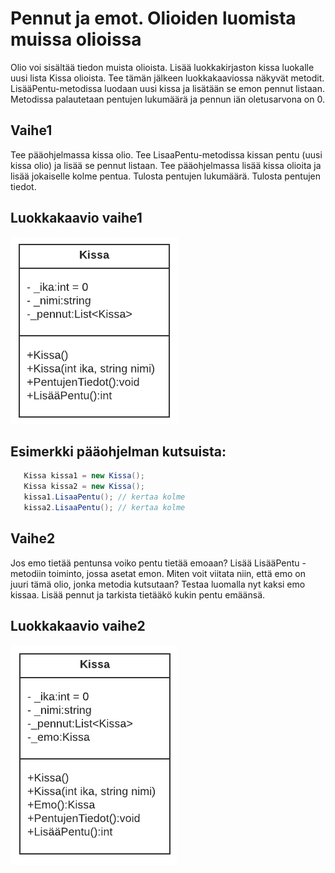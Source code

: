 # Pennut ja emot. Olioiden luomista muissa olioissa 

Olio voi sisältää tiedon muista olioista. Lisää luokkakirjaston kissa luokalle 
uusi lista Kissa olioista. Tee tämän jälkeen luokkakaaviossa näkyvät metodit. 
LisääPentu-metodissa luodaan uusi kissa ja lisätään se emon pennut listaan. 
Metodissa palautetaan pentujen lukumäärä ja pennun iän oletusarvona on 0. 


## Vaihe1
Tee pääohjelmassa kissa olio.
Tee LisaaPentu-metodissa kissan pentu (uusi kissa olio) ja lisää se pennut listaan. 
Tee pääohjelmassa lisää kissa olioita ja lisää jokaiselle kolme pentua.
Tulosta pentujen lukumäärä. 
Tulosta pentujen tiedot.

 ## Luokkakaavio vaihe1 
 
 ![Kissan luokkakaavio vaiheessa 1](Images/vaihe1.png)
   
## Esimerkki pääohjelman kutsuista:

 ```c#
    Kissa kissa1 = new Kissa();
    Kissa kissa2 = new Kissa();
    kissa1.LisaaPentu(); // kertaa kolme
    kissa2.LisaaPentu(); // kertaa kolme
 ```

## Vaihe2 
 Jos emo tietää pentunsa voiko pentu tietää emoaan? Lisää LisääPentu -metodiin toiminto, jossa asetat emon. Miten voit viitata niin, että emo on juuri tämä olio, jonka metodia kutsutaan? 
 Testaa luomalla nyt kaksi emo kissaa. Lisää pennut ja tarkista tietääkö kukin pentu emäänsä. 
 
## Luokkakaavio vaihe2
![Kissan luokkakaavio vaiheessa 2](Images/vaihe2.png)
 
